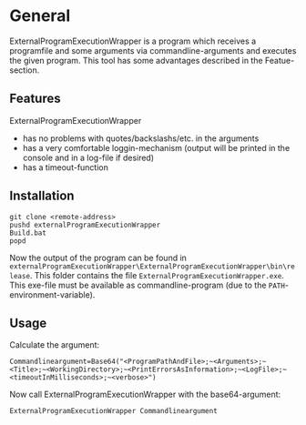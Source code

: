 # General

ExternalProgramExecutionWrapper is a program which receives a programfile and some arguments via commandline-arguments and executes the given program. This tool has some advantages described in the Featue-section.

## Features

ExternalProgramExecutionWrapper
- has no problems with quotes/backslashs/etc. in the arguments
- has a very comfortable loggin-mechanism (output will be printed in the console and in a log-file if desired)
- has a timeout-function

## Installation

```
git clone <remote-address>
pushd externalProgramExecutionWrapper
Build.bat
popd
```

Now the output of the program can be found in `externalProgramExecutionWrapper\ExternalProgramExecutionWrapper\bin\release`. This folder contains the file `ExternalProgramExecutionWrapper.exe`. This exe-file must be available as commandline-program (due to the `PATH`-environment-variable).

## Usage

Calculate the argument:
```
Commandlineargument=Base64("<ProgramPathAndFile>;~<Arguments>;~<Title>;~<WorkingDirectory>;~<PrintErrorsAsInformation>;~<LogFile>;~<timeoutInMilliseconds>;~<verbose>")
```

Now call ExternalProgramExecutionWrapper with the base64-argument:
```
ExternalProgramExecutionWrapper Commandlineargument
```
